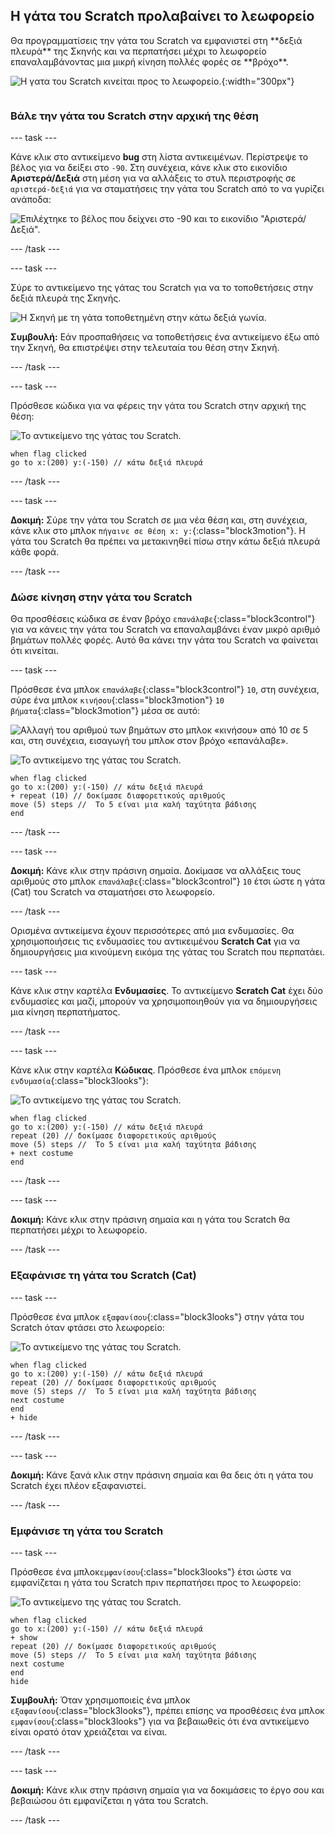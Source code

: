 ## Η γάτα του Scratch προλαβαίνει το λεωφορείο

<div style="display: flex; flex-wrap: wrap">
<div style="flex-basis: 200px; flex-grow: 1; margin-right: 15px;">
Θα προγραμματίσεις την γάτα του Scratch να εμφανιστεί στη **δεξιά πλευρά** της Σκηνής και να περπατήσει μέχρι το λεωφορείο επαναλαμβάνοντας μια μικρή κίνηση πολλές φορές σε **βρόχο**. 
</div>
<div>

![Η γατα του Scratch κινείται προς το λεωφορείο.](images/cat-catches-bus.png){:width="300px"}

</div>
</div>

### Βάλε την γάτα του Scratch στην αρχική της θέση

--- task ---

Κάνε κλικ στο αντικείμενο **bug** στη λίστα αντικειμένων. Περίστρεψε το βέλος για να δείξει στο `-90`. Στη συνέχεια, κάνε κλικ στο εικονίδιο **Αριστερά/Δεξιά** στη μέση για να αλλάξεις το στυλ περιστροφής σε `αριστερά-δεξιά` για να σταματήσεις την γάτα του Scratch από το να γυρίζει ανάποδα:

![Επιλέχτηκε το βέλος που δείχνει στο -90 και το εικονίδιο "Αριστερά/Δεξιά".](images/sprite-pane-direction.png)

--- /task ---


--- task ---

Σύρε το αντικείμενο της γάτας του Scratch για να το τοποθετήσεις στην δεξιά πλευρά της Σκηνής.

![Η Σκηνή με τη γάτα τοποθετημένη στην κάτω δεξιά γωνία.](images/bottom-right-cat.png)

**Συμβουλή:** Εάν προσπαθήσεις να τοποθετήσεις ένα αντικείμενο έξω από την Σκηνή, θα επιστρέψει στην τελευταία του θέση στην Σκηνή.

--- /task ---

--- task ---

Πρόσθεσε κώδικα για να φέρεις την γάτα του Scratch στην αρχική της θέση:

![Το αντικείμενο της γάτας του Scratch.](images/scratch-cat-sprite.png)

```blocks3
when flag clicked
go to x:(200) y:(-150) // κάτω δεξιά πλευρά
```

--- /task ---

--- task ---

**Δοκιμή:** Σύρε την γάτα του Scratch σε μια νέα θέση και, στη συνέχεια, κάνε κλικ στο μπλοκ `πήγαινε σε θέση x: y:`{:class="block3motion"}. Η γάτα του Scratch θα πρέπει να μετακινηθεί πίσω στην κάτω δεξιά πλευρά κάθε φορά.

--- /task ---

### Δώσε κίνηση στην γάτα του Scratch

Θα προσθέσεις κώδικα σε έναν βρόχο `επανάλαβε`{:class="block3control"} για να κάνεις την γάτα του Scratch να επαναλαμβάνει έναν μικρό αριθμό βημάτων πολλές φορές. Αυτό θα κάνει την γάτα του Scratch να φαίνεται ότι κινείται.

--- task ---

Πρόσθεσε ένα μπλοκ `επανάλαβε`{:class="block3control"} `10`, στη συνέχεια, σύρε ένα μπλοκ `κινήσου`{:class="block3motion"} `10` `βήματα`{:class="block3motion"} μέσα σε αυτό:

![Αλλαγή του αριθμού των βημάτων στο μπλοκ «κινήσου» από 10 σε 5 και, στη συνέχεια, εισαγωγή του μπλοκ στον βρόχο «επανάλαβε».](images/block-into-loop.gif)

![Το αντικείμενο της γάτας του Scratch.](images/scratch-cat-sprite.png)

```blocks3
when flag clicked
go to x:(200) y:(-150) // κάτω δεξιά πλευρά
+ repeat (10) // δοκίμασε διαφορετικούς αριθμούς
move (5) steps //  Το 5 είναι μια καλή ταχύτητα βάδισης
end
```

--- /task ---

--- task ---

**Δοκιμή:** Κάνε κλικ στην πράσινη σημαία. Δοκίμασε να αλλάξεις τους αριθμούς στο μπλοκ `επανάλαβε`{:class="block3control"} `10` έτσι ώστε η γάτα (Cat) του Scratch να σταματήσει στο λεωφορείο.

--- /task ---

Ορισμένα αντικείμενα έχουν περισσότερες από μια ενδυμασίες. Θα χρησιμοποιήσεις τις ενδυμασίες του αντικειμένου **Scratch Cat** για να δημιουργήσεις μια κινούμενη εικόμα της γάτας του Scratch που περπατάει.

--- task ---

Κάνε κλικ στην καρτέλα **Ενδυμασίες**. Το αντικείμενο **Scratch Cat** έχει δύο ενδυμασίες και μαζί, μπορούν να χρησιμοποιηθούν για να δημιουργήσεις μια κίνηση περπατήματος.

--- /task ---

--- task ---

Κάνε κλικ στην καρτέλα **Κώδικας**. Πρόσθεσε ένα μπλοκ `επόμενη ενδυμασία`{:class="block3looks"}:

![Το αντικείμενο της γάτας του Scratch.](images/scratch-cat-sprite.png)

```blocks3
when flag clicked
go to x:(200) y:(-150) // κάτω δεξιά πλευρά
repeat (20) // δοκίμασε διαφορετικούς αριθμούς
move (5) steps //  Το 5 είναι μια καλή ταχύτητα βάδισης
+ next costume 
end
```
--- /task ---

--- task ---

**Δοκιμή:** Κάνε κλικ στην πράσινη σημαία και η γάτα του Scratch θα περπατήσει μέχρι το λεωφορείο.

--- /task ---

### Εξαφάνισε τη γάτα του Scratch (Cat)

--- task ---

Πρόσθεσε ένα μπλοκ `εξαφανίσου`{:class="block3looks"} στην γάτα του Scratch όταν φτάσει στο λεωφορείο:

![Το αντικείμενο της γάτας του Scratch.](images/scratch-cat-sprite.png)

```blocks3
when flag clicked
go to x:(200) y:(-150) // κάτω δεξιά πλευρά
repeat (20) // δοκίμασε διαφορετικούς αριθμούς
move (5) steps //  Το 5 είναι μια καλή ταχύτητα βάδισης
next costume 
end
+ hide
```

--- /task ---

--- task ---

**Δοκιμή:** Κάνε ξανά κλικ στην πράσινη σημαία και θα δεις ότι η γάτα του Scratch έχει πλέον εξαφανιστεί.

--- /task ---

### Εμφάνισε τη γάτα του Scratch

--- task ---

Πρόσθεσε ένα μπλοκ`εμφανίσου`{:class="block3looks"} έτσι ώστε να εμφανίζεται η γάτα του Scratch πριν περπατήσει προς το λεωφορείο:

![Το αντικείμενο της γάτας του Scratch.](images/scratch-cat-sprite.png)

```blocks3
when flag clicked
go to x:(200) y:(-150) // κάτω δεξιά πλευρά
+ show
repeat (20) // δοκίμασε διαφορετικούς αριθμούς
move (5) steps //  Το 5 είναι μια καλή ταχύτητα βάδισης
next costume 
end
hide
```

**Συμβουλή:** Όταν χρησιμοποιείς ένα μπλοκ `εξαφανίσου`{:class="block3looks"}, πρέπει επίσης να προσθέσεις ένα μπλοκ `εμφανίσου`{:class="block3looks"} για να βεβαιωθείς ότι ένα αντικείμενο είναι ορατό όταν χρειάζεται να είναι.

--- /task ---

--- task ---

**Δοκιμή:** Κάνε κλικ στην πράσινη σημαία για να δοκιμάσεις το έργο σου και βεβαιώσου ότι εμφανίζεται η γάτα του Scratch.

--- /task ---

